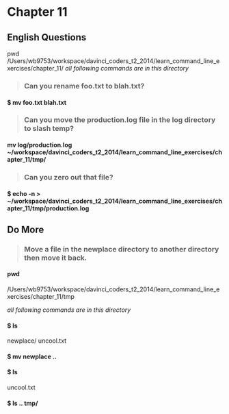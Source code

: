 # Chapter 11

## English Questions

pwd
/Users/wb9753/workspace/davinci_coders_t2_2014/learn_command_line_exercises/chapter_11/
_all following commands are in this directory_

>### Can you rename foo.txt to blah.txt?

#### $ mv foo.txt blah.txt

>### Can you move the production.log file in the log directory to slash temp?

#### mv log/production.log ~/workspace/davinci_coders_t2_2014/learn_command_line_exercises/chapter_11/tmp/

>### Can you zero out that file?

#### $ echo -n > ~/workspace/davinci_coders_t2_2014/learn_command_line_exercises/chapter_11/tmp/production.log

## Do More

>### Move a file in the newplace directory to another directory then move it back.

#### pwd
/Users/wb9753/workspace/davinci_coders_t2_2014/learn_command_line_exercises/chapter_11/tmp

_all following commands are in this directory_

#### $ ls
newplace/   uncool.txt

#### $ mv newplace ..

#### $ ls
uncool.txt

#### $ ls .. tmp/


